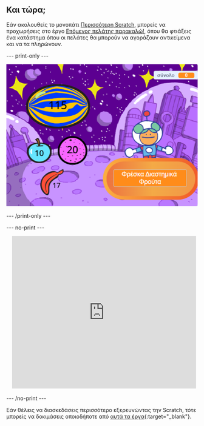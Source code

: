 ## Και τώρα;


Εάν ακολουθείς το μονοπάτι [Περισσότερη Scratch](https://projects.raspberrypi.org/en/raspberrypi/more-scratch), μπορείς να προχωρήσεις στο έργο [Επόμενος πελάτης παρακαλώ!](https://projects.raspberrypi.org/en/projects/next-customer-please), όπου θα φτιάξεις ένα κατάστημα όπου οι πελάτες θα μπορούν να αγοράζουν αντικείμενα και να τα πληρώνουν.

--- print-only ---

![Επόμενος πελάτης παρακαλώ](images/next-customer-please.png)

--- /print-only ---

--- no-print ---

<div class="scratch-preview" style="margin-left: 15px;">
  <iframe allowtransparency="true" width="485" height="402" src="https://scratch.mit.edu/projects/embed/528696418/?autostart=false" frameborder="0"></iframe>
</div>

--- /no-print ---

Εάν θέλεις να διασκεδάσεις περισσότερο εξερευνώντας την Scratch, τότε μπορείς να δοκιμάσεις οποιοδήποτε από [αυτά τα έργα](https://projects.raspberrypi.org/en/projects?software%5B%5D=scratch&curriculum%5B%5D=%201){:target="_blank"}.
